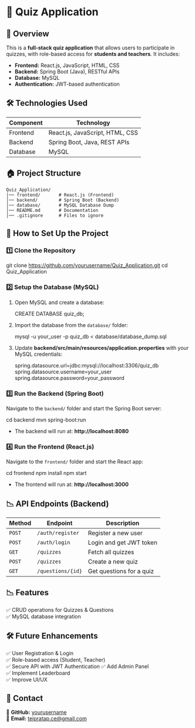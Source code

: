 # 📝 Quiz Application

## 🚀 Overview
This is a **full-stack quiz application** that allows users to participate in quizzes, with role-based access for **students and teachers**. It includes:
- **Frontend:** React.js, JavaScript, HTML, CSS
- **Backend:** Spring Boot (Java), RESTful APIs
- **Database:** MySQL
- **Authentication:** JWT-based authentication

## 🛠️ Technologies Used
| Component   | Technology |
|-------------|-----------|
| Frontend    | React.js, JavaScript, HTML, CSS |
| Backend     | Spring Boot, Java, REST APIs |
| Database    | MySQL |

## 🏠 Project Structure
```
Quiz_Application/
│── frontend/       # React.js (Frontend)
│── backend/        # Spring Boot (Backend)
│── database/       # MySQL Database Dump
│── README.md       # Documentation
│── .gitignore      # Files to ignore
```

## 🚀 How to Set Up the Project

### 1️⃣ Clone the Repository

git clone https://github.com/yourusername/Quiz_Application.git
cd Quiz_Application

### 2️⃣ Setup the Database (MySQL)
1. Open MySQL and create a database:

   CREATE DATABASE quiz_db;
   
2. Import the database from the `database/` folder:
   
   mysql -u your_user -p quiz_db < database/database_dump.sql
   
3. Update **backend/src/main/resources/application.properties** with your MySQL credentials:
   
   spring.datasource.url=jdbc:mysql://localhost:3306/quiz_db
   spring.datasource.username=your_user
   spring.datasource.password=your_password


### 3️⃣ Run the Backend (Spring Boot)
Navigate to the `backend/` folder and start the Spring Boot server:

cd backend
mvn spring-boot:run

- The backend will run at: **http://localhost:8080**

### 4️⃣ Run the Frontend (React.js)
Navigate to the `frontend/` folder and start the React app:

cd frontend
npm install
npm start

- The frontend will run at: **http://localhost:3000**

## 📉 API Endpoints (Backend)
| Method  | Endpoint            | Description               |
|---------|---------------------|---------------------------|
| `POST`  | `/auth/register`    | Register a new user       |
| `POST`  | `/auth/login`       | Login and get JWT token   |
| `GET`   | `/quizzes`          | Fetch all quizzes         |
| `POST`  | `/quizzes`          | Create a new quiz         |
| `GET`   | `/questions/{id}`   | Get questions for a quiz  |


## 📉 Features
  
✅ CRUD operations for Quizzes & Questions  
✅ MySQL database integration  

## 🛠️ Future Enhancements

✅ User Registration & Login  
✅ Role-based access (Student, Teacher)  
✅ Secure API with JWT Authentication
✅ Add Admin Panel  
✅ Implement Leaderboard  
✅ Improve UI/UX  


## 💎 Contact
📌 **GitHub:** [yourusername](https://github.com/yourusername)  
📌 **Email:** tejpratap.ce@gmail.com  

